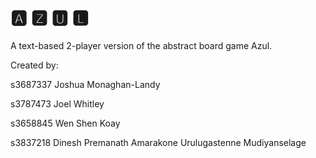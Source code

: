# 🅰 🆉 🆄 🅻
A text-based 2-player version of the abstract board game Azul.

Created by:

s3687337 Joshua Monaghan-Landy

s3787473 Joel Whitley

s3658845 Wen Shen Koay

s3837218 Dinesh Premanath Amarakone Urulugastenne Mudiyanselage
